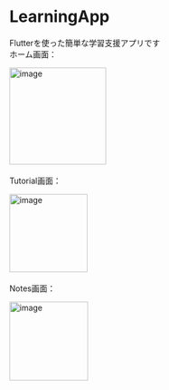 # LearningApp
Flutterを使った簡単な学習支援アプリです  
ホーム画面：　

<img width="171" alt="image" src="https://github.com/KaJunho/LearningApp/assets/92158797/88344615-4565-407d-a15c-192cd4c99e1e">　　

Tutorial画面：　　

<img width="138" alt="image" src="https://github.com/KaJunho/LearningApp/assets/92158797/4c03778d-12b4-4372-96a4-05534c56ad15">　

Notes画面：　

<img width="139" alt="image" src="https://github.com/KaJunho/LearningApp/assets/92158797/3e490dcc-016f-4d72-8e05-0ef8cf38b9cd">　　



